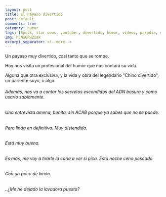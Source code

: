 ```yaml
---
layout: post
title: El Payaso divertido
post: default
comments: true
category: humor
tags: [Spock, star cows, youtuber, divertido, humor, videos, parodia, gracioso]
img: hCNs6Rw2Iak
excerpt_separator: <!--more-->
---
```


Un payaso muy divertido, casi tanto que se rompe.

Hoy nos visita un profesional del humor que nos contará su vida.

Alguna que otra exclusiva, y la vida y obra del legendario "Chino divertido", un pariente suyo, o algo.

<!--more-->


###### Además, nos va a contar los secretos escondidos del ADN basura y como usarlo sabiamente.

###### Una entrevista amena, bonita, sin ACAB porque ya sabes que no se puede.
###### Pero linda en definitiva. Muy distendida. 
###### Está muy buena.
###### Es más, me voy a tirarle la caña a ver si pica. Esta noche ceno pescado.
###### Con un poco de limón.

###### ..¿Me he dejado la lavadora puesta?